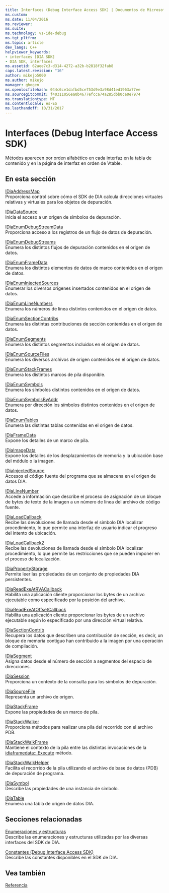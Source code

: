 ```yaml
---
title: Interfaces (Debug Interface Access SDK) | Documentos de Microsoft
ms.custom: 
ms.date: 11/04/2016
ms.reviewer: 
ms.suite: 
ms.technology: vs-ide-debug
ms.tgt_pltfrm: 
ms.topic: article
dev_langs: C++
helpviewer_keywords:
- interfaces [DIA SDK]
- DIA SDK, interfaces
ms.assetid: 62aee7c3-d314-4272-a32b-b2818f32fab8
caps.latest.revision: "16"
author: mikejo5000
ms.author: mikejo
manager: ghogen
ms.openlocfilehash: 044c6ce1dafbd5ce753d9e3a98d41ed1963a77ee
ms.sourcegitcommit: f40311056ea0b4677efcca74a285dbb0ce0e7974
ms.translationtype: MT
ms.contentlocale: es-ES
ms.lasthandoff: 10/31/2017
---
```

# <a name="interfaces-debug-interface-access-sdk"></a>Interfaces (Debug Interface Access SDK)
Métodos aparecen por orden alfabético en cada interfaz en la tabla de contenido y en la página de interfaz en orden de Vtable.  
  
## <a name="in-this-section"></a>En esta sección  
 [IDiaAddressMap](../../debugger/debug-interface-access/idiaaddressmap.md)  
 Proporciona control sobre cómo el SDK de DIA calcula direcciones virtuales relativas y virtuales para los objetos de depuración.  
  
 [IDiaDataSource](../../debugger/debug-interface-access/idiadatasource.md)  
 Inicia el acceso a un origen de símbolos de depuración.  
  
 [IDiaEnumDebugStreamData](../../debugger/debug-interface-access/idiaenumdebugstreamdata.md)  
 Proporciona acceso a los registros de un flujo de datos de depuración.  
  
 [IDiaEnumDebugStreams](../../debugger/debug-interface-access/idiaenumdebugstreams.md)  
 Enumera los distintos flujos de depuración contenidos en el origen de datos.  
  
 [IDiaEnumFrameData](../../debugger/debug-interface-access/idiaenumframedata.md)  
 Enumera los distintos elementos de datos de marco contenidos en el origen de datos.  
  
 [IDiaEnumInjectedSources](../../debugger/debug-interface-access/idiaenuminjectedsources.md)  
 Enumerar los diversos orígenes insertados contenidos en el origen de datos.  
  
 [IDiaEnumLineNumbers](../../debugger/debug-interface-access/idiaenumlinenumbers.md)  
 Enumera los números de línea distintos contenidos en el origen de datos.  
  
 [IDiaEnumSectionContribs](../../debugger/debug-interface-access/idiaenumsectioncontribs.md)  
 Enumera las distintas contribuciones de sección contenidas en el origen de datos.  
  
 [IDiaEnumSegments](../../debugger/debug-interface-access/idiaenumsegments.md)  
 Enumera los distintos segmentos incluidos en el origen de datos.  
  
 [IDiaEnumSourceFiles](../../debugger/debug-interface-access/idiaenumsourcefiles.md)  
 Enumera los diversos archivos de origen contenidos en el origen de datos.  
  
 [IDiaEnumStackFrames](../../debugger/debug-interface-access/idiaenumstackframes.md)  
 Enumera los distintos marcos de pila disponible.  
  
 [IDiaEnumSymbols](../../debugger/debug-interface-access/idiaenumsymbols.md)  
 Enumera los símbolos distintos contenidos en el origen de datos.  
  
 [IDiaEnumSymbolsByAddr](../../debugger/debug-interface-access/idiaenumsymbolsbyaddr.md)  
 Enumera por dirección los símbolos distintos contenidos en el origen de datos.  
  
 [IDiaEnumTables](../../debugger/debug-interface-access/idiaenumtables.md)  
 Enumera las distintas tablas contenidas en el origen de datos.  
  
 [IDiaFrameData](../../debugger/debug-interface-access/idiaframedata.md)  
 Expone los detalles de un marco de pila.  
  
 [IDiaImageData](../../debugger/debug-interface-access/idiaimagedata.md)  
 Expone los detalles de los desplazamientos de memoria y la ubicación base del módulo o la imagen.  
  
 [IDiaInjectedSource](../../debugger/debug-interface-access/idiainjectedsource.md)  
 Accesos el código fuente del programa que se almacena en el origen de datos DIA.  
  
 [IDiaLineNumber](../../debugger/debug-interface-access/idialinenumber.md)  
 Accede a información que describe el proceso de asignación de un bloque de bytes de texto de la imagen a un número de línea del archivo de código fuente.  
  
 [IDiaLoadCallback](../../debugger/debug-interface-access/idialoadcallback.md)  
 Recibe las devoluciones de llamada desde el símbolo DIA localizar procedimiento, lo que permite una interfaz de usuario indicar el progreso del intento de ubicación.  
  
 [IDiaLoadCallback2](../../debugger/debug-interface-access/idialoadcallback2.md)  
 Recibe las devoluciones de llamada desde el símbolo DIA localizar procedimiento, lo que permite las restricciones que se pueden imponer en el proceso de localización.  
  
 [IDiaPropertyStorage](../../debugger/debug-interface-access/idiapropertystorage.md)  
 Permite leer las propiedades de un conjunto de propiedades DIA persistentes.  
  
 [IDiaReadExeAtRVACallback](../../debugger/debug-interface-access/idiareadexeatrvacallback.md)  
 Habilita una aplicación cliente proporcionar los bytes de un archivo ejecutable como especificado por la posición del archivo.  
  
 [IDiaReadExeAtOffsetCallback](../../debugger/debug-interface-access/idiareadexeatoffsetcallback.md)  
 Habilita una aplicación cliente proporcionar los bytes de un archivo ejecutable según lo especificado por una dirección virtual relativa.  
  
 [IDiaSectionContrib](../../debugger/debug-interface-access/idiasectioncontrib.md)  
 Recupera los datos que describen una contribución de sección, es decir, un bloque de memoria contiguo han contribuido a la imagen por una operación de compilación.  
  
 [IDiaSegment](../../debugger/debug-interface-access/idiasegment.md)  
 Asigna datos desde el número de sección a segmentos del espacio de direcciones.  
  
 [IDiaSession](../../debugger/debug-interface-access/idiasession.md)  
 Proporciona un contexto de la consulta para los símbolos de depuración.  
  
 [IDiaSourceFile](../../debugger/debug-interface-access/idiasourcefile.md)  
 Representa un archivo de origen.  
  
 [IDiaStackFrame](../../debugger/debug-interface-access/idiastackframe.md)  
 Expone las propiedades de un marco de pila.  
  
 [IDiaStackWalker](../../debugger/debug-interface-access/idiastackwalker.md)  
 Proporciona métodos para realizar una pila del recorrido con el archivo PDB.  
  
 [IDiaStackWalkFrame](../../debugger/debug-interface-access/idiastackwalkframe.md)  
 Mantiene el contexto de la pila entre las distintas invocaciones de la [idiaframedata:: Execute](../../debugger/debug-interface-access/idiaframedata-execute.md) método.  
  
 [IDiaStackWalkHelper](../../debugger/debug-interface-access/idiastackwalkhelper.md)  
 Facilita el recorrido de la pila utilizando el archivo de base de datos (PDB) de depuración de programa.  
  
 [IDiaSymbol](../../debugger/debug-interface-access/idiasymbol.md)  
 Describe las propiedades de una instancia de símbolo.  
  
 [IDiaTable](../../debugger/debug-interface-access/idiatable.md)  
 Enumera una tabla de origen de datos DIA.  
  
## <a name="related-sections"></a>Secciones relacionadas  
 [Enumeraciones y estructuras](../../debugger/debug-interface-access/enumerations-and-structures.md)  
 Describe las enumeraciones y estructuras utilizadas por las diversas interfaces del SDK de DIA.  
  
 [Constantes (Debug Interface Access SDK)](../../debugger/debug-interface-access/constants-debug-interface-access-sdk.md)  
 Describe las constantes disponibles en el SDK de DIA.  
  
## <a name="see-also"></a>Vea también  
 [Referencia](../../debugger/debug-interface-access/debug-interface-access-sdk-reference.md)
